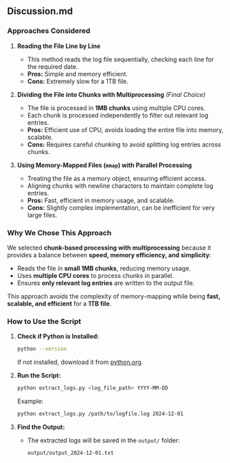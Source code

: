 ## Discussion.md

### Approaches Considered

1. **Reading the File Line by Line**
   - This method reads the log file sequentially, checking each line for the required date.
   - **Pros:** Simple and memory efficient.
   - **Cons:** Extremely slow for a 1TB file.

2. **Dividing the File into Chunks with Multiprocessing** *(Final Choice)*
   - The file is processed in **1MB chunks** using multiple CPU cores.
   - Each chunk is processed independently to filter out relevant log entries.
   - **Pros:** Efficient use of CPU, avoids loading the entire file into memory, scalable.
   - **Cons:** Requires careful chunking to avoid splitting log entries across chunks.

3. **Using Memory-Mapped Files (`mmap`) with Parallel Processing**
   - Treating the file as a memory object, ensuring efficient access.
   - Aligning chunks with newline characters to maintain complete log entries.
   - **Pros:** Fast, efficient in memory usage, and scalable.
   - **Cons:** Slightly complex implementation, can be inefficient for very large files.

### Why We Chose This Approach

We selected **chunk-based processing with multiprocessing** because it provides a balance between **speed, memory efficiency, and simplicity**:
- Reads the file in **small 1MB chunks**, reducing memory usage.
- Uses **multiple CPU cores** to process chunks in parallel.
- Ensures **only relevant log entries** are written to the output file.

This approach avoids the complexity of memory-mapping while being **fast, scalable, and efficient** for a **1TB file**.

### How to Use the Script

1. **Check if Python is Installed:**
   ```sh
   python --version
   ```
   If not installed, download it from [python.org](https://www.python.org/).

2. **Run the Script:**
   ```sh
   python extract_logs.py <log_file_path> YYYY-MM-DD
   ```
   Example:
   ```sh
   python extract_logs.py /path/to/logfile.log 2024-12-01
   ```

3. **Find the Output:**
   - The extracted logs will be saved in the `output/` folder:
     ```sh
     output/output_2024-12-01.txt
     ```
